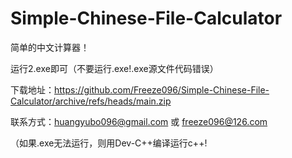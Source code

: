 # Simple-Chinese-File-Calculator

简单的中文计算器！

运行2.exe即可（不要运行.exe!.exe源文件代码错误）

下载地址：https://github.com/Freeze096/Simple-Chinese-File-Calculator/archive/refs/heads/main.zip

联系方式：huangyubo096@gmail.com 或 freeze096@126.com

（如果.exe无法运行，则用Dev-C++编译运行c++!
